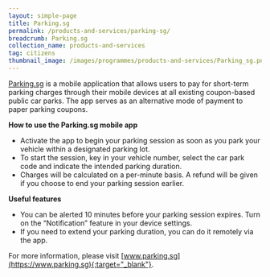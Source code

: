 ```yaml
---
layout: simple-page
title: Parking.sg
permalink: /products-and-services/parking-sg/
breadcrumb: Parking.sg
collection_name: products-and-services
tag: citizens
thumbnail_image: /images/programmes/products-and-services/Parking_sg.png
---
```


[Parking.sg](https://www.parking.sg) is a mobile application that allows users to pay for short-term parking charges through their mobile devices at all existing coupon-based public car parks. The app serves as an alternative mode of payment to paper parking coupons.
 
**How to use the Parking.sg mobile app**
* Activate the app to begin your parking session as soon as you park your vehicle within a designated parking lot.
* To start the session, key in your vehicle number, select the car park code and indicate the intended parking duration.
* Charges will be calculated on a per-minute basis. A refund will be given if you choose to end your parking session earlier.

**Useful features**
* You can be alerted 10 minutes before your parking session expires. Turn on the “Notification” feature in your device settings.
* If you need to extend your parking duration, you can do it remotely via the app.

For more information, please visit [www.parking.sg](https://www.parking.sg){:target="_blank"}.

